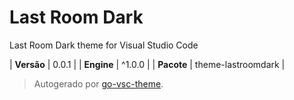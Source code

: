 # Last Room Dark

Last Room Dark theme for Visual Studio Code

| **Versão** | 0.0.1 |
| **Engine** | ^1.0.0 |
| **Pacote** | theme-lastroomdark |

> Autogerado por [go-vsc-theme](https://github.com/natalbu/go-vsc-theme).
